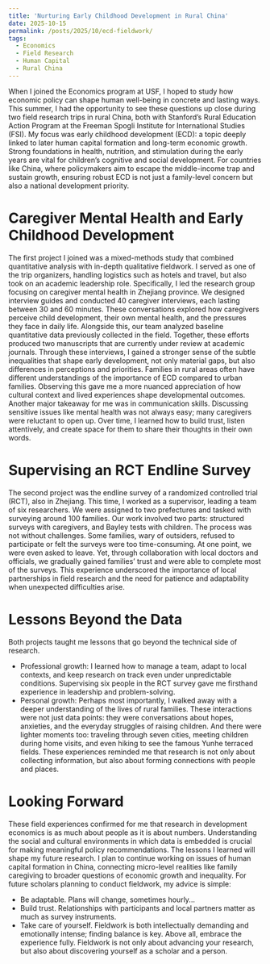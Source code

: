 ```yaml
---
title: 'Nurturing Early Childhood Development in Rural China'
date: 2025-10-15
permalink: /posts/2025/10/ecd-fieldwork/
tags:
  - Economics
  - Field Research
  - Human Capital
  - Rural China
---
```


When I joined the Economics program at USF, I hoped to study how economic policy can shape human well-being in concrete and lasting ways. This summer, I had the opportunity to see these questions up close during two field research trips in rural China, both with Stanford’s Rural Education Action Program at the Freeman Spogli Institute for International Studies (FSI).
My focus was early childhood development (ECD): a topic deeply linked to later human capital formation and long-term economic growth. Strong foundations in health, nutrition, and stimulation during the early years are vital for children’s cognitive and social development. For countries like China, where policymakers aim to escape the middle-income trap and sustain growth, ensuring robust ECD is not just a family-level concern but also a national development priority.

Caregiver Mental Health and Early Childhood Development
======
The first project I joined was a mixed-methods study that combined quantitative analysis with in-depth qualitative fieldwork. I served as one of the trip organizers, handling logistics such as hotels and travel, but also took on an academic leadership role. Specifically, I led the research group focusing on caregiver mental health in Zhejiang province.
We designed interview guides and conducted 40 caregiver interviews, each lasting between 30 and 60 minutes. These conversations explored how caregivers perceive child development, their own mental health, and the pressures they face in daily life. Alongside this, our team analyzed baseline quantitative data previously collected in the field. Together, these efforts produced two manuscripts that are currently under review at academic journals.
Through these interviews, I gained a stronger sense of the subtle inequalities that shape early development, not only material gaps, but also differences in perceptions and priorities. Families in rural areas often have different understandings of the importance of ECD compared to urban families. Observing this gave me a more nuanced appreciation of how cultural context and lived experiences shape developmental outcomes.
Another major takeaway for me was in communication skills. Discussing sensitive issues like mental health was not always easy; many caregivers were reluctant to open up. Over time, I learned how to build trust, listen attentively, and create space for them to share their thoughts in their own words.

Supervising an RCT Endline Survey
======
The second project was the endline survey of a randomized controlled trial (RCT), also in Zhejiang. This time, I worked as a supervisor, leading a team of six researchers. We were assigned to two prefectures and tasked with surveying around 100 families.
Our work involved two parts: structured surveys with caregivers, and Bayley tests with children. The process was not without challenges. Some families, wary of outsiders, refused to participate or felt the surveys were too time-consuming. At one point, we were even asked to leave.
Yet, through collaboration with local doctors and officials, we gradually gained families’ trust and were able to complete most of the surveys. This experience underscored the importance of local partnerships in field research and the need for patience and adaptability when unexpected difficulties arise.

Lessons Beyond the Data
======
Both projects taught me lessons that go beyond the technical side of research.
* Professional growth: I learned how to manage a team, adapt to local contexts, and keep research on track even under unpredictable conditions. Supervising six people in the RCT survey gave me firsthand experience in leadership and problem-solving.
* Personal growth: Perhaps most importantly, I walked away with a deeper understanding of the lives of rural families. These interactions were not just data points: they were conversations about hopes, anxieties, and the everyday struggles of raising children.
And there were lighter moments too: traveling through seven cities, meeting children during home visits, and even hiking to see the famous Yunhe terraced fields. These experiences reminded me that research is not only about collecting information, but also about forming connections with people and places.

Looking Forward
======
These field experiences confirmed for me that research in development economics is as much about people as it is about numbers. Understanding the social and cultural environments in which data is embedded is crucial for making meaningful policy recommendations.
The lessons I learned will shape my future research. I plan to continue working on issues of human capital formation in China, connecting micro-level realities like family caregiving to broader questions of economic growth and inequality.
For future scholars planning to conduct fieldwork, my advice is simple:
* Be adaptable. Plans will change, sometimes hourly...
* Build trust. Relationships with participants and local partners matter as much as survey instruments.
* Take care of yourself. Fieldwork is both intellectually demanding and emotionally intense; finding balance is key.
Above all, embrace the experience fully. Fieldwork is not only about advancing your research, but also about discovering yourself as a scholar and a person.

